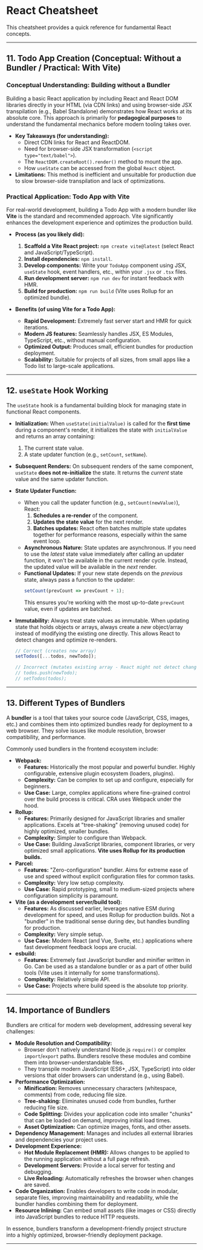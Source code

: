 # React Cheatsheet

This cheatsheet provides a quick reference for fundamental React concepts.

-----

## 11\. Todo App Creation (Conceptual: Without a Bundler / Practical: With Vite)

### Conceptual Understanding: Building without a Bundler

Building a basic React application by including React and React DOM libraries directly in your HTML (via CDN links) and using browser-side JSX transpilation (e.g., Babel Standalone) demonstrates how React works at its absolute core. This approach is primarily for **pedagogical purposes** to understand the fundamental mechanics before modern tooling takes over.

  * **Key Takeaways (for understanding):**
      * Direct CDN links for React and ReactDOM.
      * Need for browser-side JSX transformation (`<script type="text/babel">`).
      * The `ReactDOM.createRoot().render()` method to mount the app.
      * How `useState` can be accessed from the global `React` object.
  * **Limitations:** This method is inefficient and unsuitable for production due to slow browser-side transpilation and lack of optimizations.

### Practical Application: Todo App with Vite

For real-world development, building a Todo App with a modern bundler like **Vite** is the standard and recommended approach. Vite significantly enhances the development experience and optimizes the production build.

  * **Process (as you likely did):**

    1.  **Scaffold a Vite React project:** `npm create vite@latest` (select React and JavaScript/TypeScript).
    2.  **Install dependencies:** `npm install`.
    3.  **Develop components:** Write your `TodoApp` component using JSX, `useState` hook, event handlers, etc., within your `.jsx` or `.tsx` files.
    4.  **Run development server:** `npm run dev` for instant feedback with HMR.
    5.  **Build for production:** `npm run build` (Vite uses Rollup for an optimized bundle).

  * **Benefits (of using Vite for a Todo App):**

      * **Rapid Development:** Extremely fast server start and HMR for quick iterations.
      * **Modern JS features:** Seamlessly handles JSX, ES Modules, TypeScript, etc., without manual configuration.
      * **Optimized Output:** Produces small, efficient bundles for production deployment.
      * **Scalability:** Suitable for projects of all sizes, from small apps like a Todo list to large-scale applications.

-----

## 12\. `useState` Hook Working

The `useState` hook is a fundamental building block for managing state in functional React components.

  * **Initialization:** When `useState(initialValue)` is called for the **first time** during a component's render, it initializes the state with `initialValue` and returns an array containing:

    1.  The current state value.
    2.  A state updater function (e.g., `setCount`, `setName`).

  * **Subsequent Renders:** On subsequent renders of the same component, `useState` **does not re-initialize** the state. It returns the *current* state value and the same updater function.

  * **State Updater Function:**

      * When you call the updater function (e.g., `setCount(newValue)`), React:
        1.  **Schedules a re-render** of the component.
        2.  **Updates the state value** for the next render.
        3.  **Batches updates:** React often batches multiple state updates together for performance reasons, especially within the same event loop.
      * **Asynchronous Nature:** State updates are asynchronous. If you need to use the *latest* state value immediately after calling an updater function, it won't be available in the current render cycle. Instead, the updated value will be available in the *next* render.
      * **Functional Updates:** If your new state depends on the *previous* state, always pass a function to the updater:
        ```javascript
        setCount(prevCount => prevCount + 1);
        ```
        This ensures you're working with the most up-to-date `prevCount` value, even if updates are batched.

  * **Immutability:** Always treat state values as immutable. When updating state that holds objects or arrays, always create a *new* object/array instead of modifying the existing one directly. This allows React to detect changes and optimize re-renders.

    ```javascript
    // Correct (creates new array)
    setTodos([...todos, newTodo]);

    // Incorrect (mutates existing array - React might not detect change)
    // todos.push(newTodo);
    // setTodos(todos);
    ```

-----

## 13\. Different Types of Bundlers

A **bundler** is a tool that takes your source code (JavaScript, CSS, images, etc.) and combines them into optimized bundles ready for deployment to a web browser. They solve issues like module resolution, browser compatibility, and performance.

Commonly used bundlers in the frontend ecosystem include:

  * **Webpack:**
      * **Features:** Historically the most popular and powerful bundler. Highly configurable, extensive plugin ecosystem (loaders, plugins).
      * **Complexity:** Can be complex to set up and configure, especially for beginners.
      * **Use Case:** Large, complex applications where fine-grained control over the build process is critical. CRA uses Webpack under the hood.
  * **Rollup:**
      * **Features:** Primarily designed for JavaScript libraries and smaller applications. Excels at "tree-shaking" (removing unused code) for highly optimized, smaller bundles.
      * **Complexity:** Simpler to configure than Webpack.
      * **Use Case:** Building JavaScript libraries, component libraries, or very optimized small applications. **Vite uses Rollup for its production builds.**
  * **Parcel:**
      * **Features:** "Zero-configuration" bundler. Aims for extreme ease of use and speed without explicit configuration files for common tasks.
      * **Complexity:** Very low setup complexity.
      * **Use Case:** Rapid prototyping, small to medium-sized projects where configuration simplicity is paramount.
  * **Vite (as a development server/build tool):**
      * **Features:** As discussed earlier, leverages native ESM during development for speed, and uses Rollup for production builds. Not a "bundler" in the traditional sense during dev, but handles bundling for production.
      * **Complexity:** Very simple setup.
      * **Use Case:** Modern React (and Vue, Svelte, etc.) applications where fast development feedback loops are crucial.
  * **esbuild:**
      * **Features:** Extremely fast JavaScript bundler and minifier written in Go. Can be used as a standalone bundler or as a part of other build tools (Vite uses it internally for some transformations).
      * **Complexity:** Relatively simple API.
      * **Use Case:** Projects where build speed is the absolute top priority.

-----

## 14\. Importance of Bundlers

Bundlers are critical for modern web development, addressing several key challenges:

  * **Module Resolution and Compatibility:**
      * Browser don't natively understand Node.js `require()` or complex `import`/`export` paths. Bundlers resolve these modules and combine them into browser-understandable files.
      * They transpile modern JavaScript (ES6+, JSX, TypeScript) into older versions that older browsers can understand (e.g., using Babel).
  * **Performance Optimization:**
      * **Minification:** Removes unnecessary characters (whitespace, comments) from code, reducing file size.
      * **Tree-shaking:** Eliminates unused code from bundles, further reducing file size.
      * **Code Splitting:** Divides your application code into smaller "chunks" that can be loaded on demand, improving initial load times.
      * **Asset Optimization:** Can optimize images, fonts, and other assets.
  * **Dependency Management:** Manages and includes all external libraries and dependencies your project uses.
  * **Development Experience:**
      * **Hot Module Replacement (HMR):** Allows changes to be applied to the running application without a full page refresh.
      * **Development Servers:** Provide a local server for testing and debugging.
      * **Live Reloading:** Automatically refreshes the browser when changes are saved.
  * **Code Organization:** Enables developers to write code in modular, separate files, improving maintainability and readability, while the bundler handles combining them for deployment.
  * **Resource Inlining:** Can embed small assets (like images or CSS) directly into JavaScript bundles to reduce HTTP requests.

In essence, bundlers transform a development-friendly project structure into a highly optimized, browser-friendly deployment package.

-----